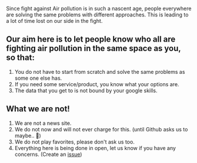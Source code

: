 Since fight against Air pollution is in such a nascent age, people everywhere are solving the same problems with different approaches. This is leading to a lot of time lost on our side in the fight.

## Our aim here is to let people know who all are fighting air pollution in the same space as you, so that:

1. You do not have to start from scratch and solve the same problems as some one else has.
2. If you need some service/product, you know what your options are.
3. The data that you get to is not bound by your google skills.

## What we are not!

1. We are not a news site.
2. We do not now and will not ever charge for this. (until Github asks us to maybe.. 🤔)
3. We do not play favorites, please don't ask us too.
4. Everything here is being done in open, let us know if you have any concerns. (Create an [issue](https://guides.github.com/features/issues/))
